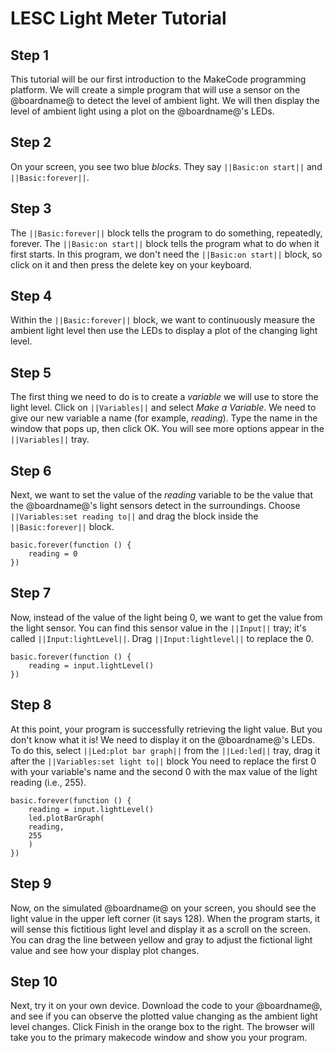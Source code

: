 # LESC Light Meter Tutorial

## Step 1

This tutorial will be our first introduction to the MakeCode programming platform. We will create a simple program that will use a sensor on the @boardname@ to detect the level of ambient light. We will then display the level of ambient light using a plot on the @boardname@'s LEDs.

## Step 2

On your screen, you see two blue *blocks*. They say ``||Basic:on start||`` and ``||Basic:forever||``. 

## Step 3

The ``||Basic:forever||`` block tells the program to do something, repeatedly, forever. The ``||Basic:on start||`` block tells the program what to do when it first starts.  In this program, we don't need the ``||Basic:on start||`` block, so click on it and then press the delete key on your keyboard.

## Step 4

Within the ``||Basic:forever||`` block, we want to continuously measure the ambient light level then use the LEDs to display a plot of the changing light level.

## Step 5

The first thing we need to do is to create a *variable* we will use to store the light level. Click on ``||Variables||`` and select *Make a Variable*. We need to give our new variable a name (for example, *reading*). Type the name in the  window that pops up, then click OK. You will see more options appear in the ``||Variables||`` tray.

## Step 6

Next, we want to set the value of the *reading* variable to be the value that the @boardname@'s light sensors detect in the surroundings. Choose ``||Variables:set reading to||`` and drag the block inside the ``||Basic:forever||`` block.

```blocks
basic.forever(function () {
    reading = 0
})
```

## Step 7

Now, instead of the value of the light being 0, we want to get the value from the light sensor. You can find this sensor value in the ``||Input||`` tray; it's called ``||Input:lightLevel||``. Drag ``||Input:lightlevel||`` to replace the 0.

```blocks
basic.forever(function () {
    reading = input.lightLevel()
})
```

## Step 8

At this point, your program is successfully retrieving the light value. But you don't know what it is! We need to display it on the @boardname@'s LEDs. To do this, select ``||Led:plot bar graph||`` from the ``||Led:led||`` tray, drag it after the ``||Variables:set light to||`` block You need to replace the first 0 with your variable's name and the second 0 with the max value of the light reading (i.e., 255).

```blocks
basic.forever(function () {
    reading = input.lightLevel()
    led.plotBarGraph(
    reading,
    255
    )
})
```

## Step 9

Now, on the simulated @boardname@ on your screen, you should see the light value in the upper left corner (it says 128). When the program starts, it will sense this fictitious light level and display it as a scroll on the screen. You can drag the line between yellow and gray to adjust the fictional light value and see how your display plot changes.

## Step 10

Next, try it on your own device. Download the code to your @boardname@, and see if you can observe the plotted value changing as the ambient light level changes. Click Finish in the orange box to the right. The browser will take you to the primary makecode window and show you your program.
